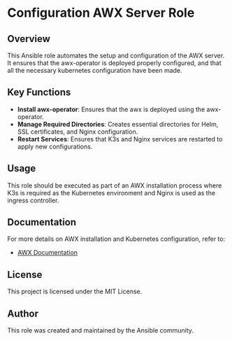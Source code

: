 # Configuration AWX Server Role

## Overview

This Ansible role automates the setup and configuration of the AWX server. It ensures that the awx-operator is deployed properly configured, and that all the necessary kubernetes configuration have been made.

## Key Functions

- **Install awx-operator**: Ensures that the awx is deployed using the awx-operator.
- **Manage Required Directories**: Creates essential directories for Helm, SSL certificates, and Nginx configuration.
- **Restart Services**: Ensures that K3s and Nginx services are restarted to apply new configurations.

## Usage

This role should be executed as part of an AWX installation process where K3s is required as the Kubernetes environment and Nginx is used as the ingress controller.

## Documentation

For more details on AWX installation and Kubernetes configuration, refer to:
- [AWX Documentation](https://ansible.readthedocs.io/projects/awx/)

## License

This project is licensed under the MIT License.

## Author

This role was created and maintained by the Ansible community.


